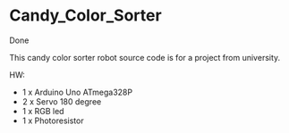 # Candy_Color_Sorter
Done

This candy color sorter robot source code is for a project from university.

HW:
  - 1 x Arduino Uno ATmega328P
  - 2 x Servo 180 degree
  - 1 x RGB led
  - 1 x Photoresistor

